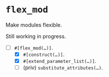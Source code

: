 # `flex_mod`

Make modules flexible.

Still working in progress.

- [ ] `#[flex_mod(…)]`.
  - [x] `#[construct(…)]`.
  - [x] `#[extend_parameter_list(…)]`.
  - [ ] (priv) `substitute_attributes(…)`.
